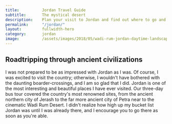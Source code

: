 ```yaml
---
title: 			Jordan Travel Guide
subtitle: 		The mystical desert
description: 	Plan your visit to Jordan and find out where to go and what to do in Jordan. Read about itineraries, activities, places to stay and travel essentials.
permalink: 		"/jordan/"
layout: 		fullwidth-hero
category: 		jordan
image: 			/assets/images/2018/05/wadi-rum-jordan-daytime-landscape.jpg
---
```


## Roadtripping through ancient civilizations

I was not prepared to be as impressed with Jordan as I was. Of course, I was excited to visit the country; otherwise, I wouldn't have bothered with the daunting boarder-crossings, and I am so glad that I did. Jordan is one of the most interesting and beautiful places I have ever visited. Our three-day bus tour covered the country's most renowned sites, from the ancient northern city of Jerash to the far more ancient city of Petra near to the cinematic Wadi Rum Desert. I didn't realize how high up my bucket list Jordan was until I was already there, and I encourage you to go there as soon as you're able.
